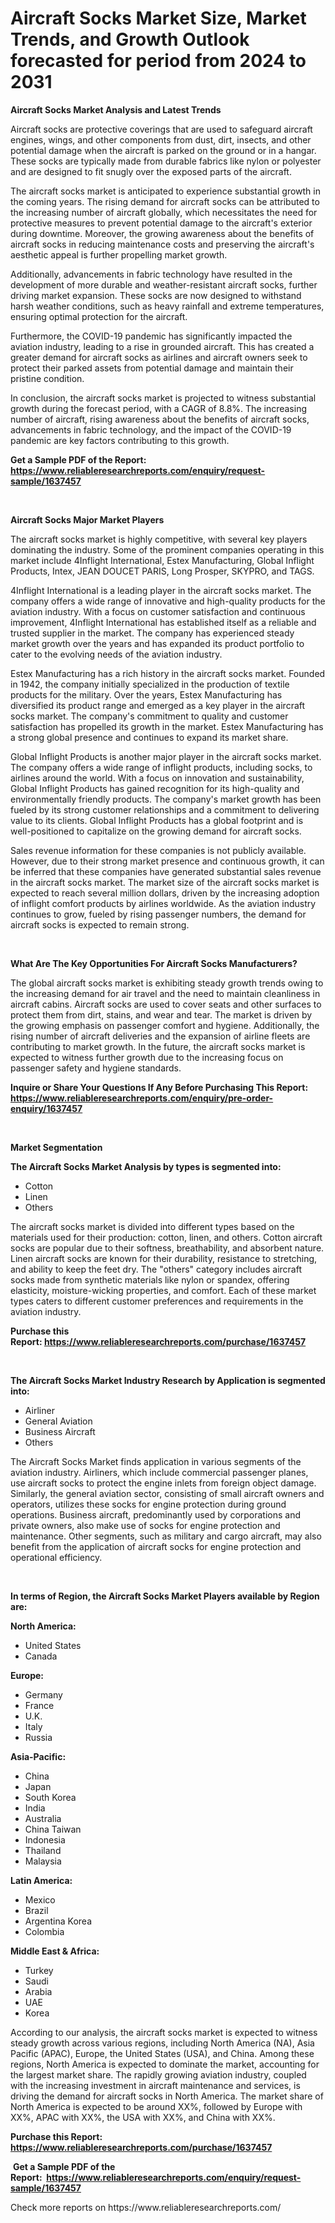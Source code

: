 <p><h1>Aircraft Socks Market Size, Market Trends, and Growth Outlook forecasted for period from 2024 to 2031</h1></p><p><strong>Aircraft Socks Market Analysis and Latest Trends</strong></p>
<p><p>Aircraft socks are protective coverings that are used to safeguard aircraft engines, wings, and other components from dust, dirt, insects, and other potential damage when the aircraft is parked on the ground or in a hangar. These socks are typically made from durable fabrics like nylon or polyester and are designed to fit snugly over the exposed parts of the aircraft.</p><p>The aircraft socks market is anticipated to experience substantial growth in the coming years. The rising demand for aircraft socks can be attributed to the increasing number of aircraft globally, which necessitates the need for protective measures to prevent potential damage to the aircraft's exterior during downtime. Moreover, the growing awareness about the benefits of aircraft socks in reducing maintenance costs and preserving the aircraft's aesthetic appeal is further propelling market growth.</p><p>Additionally, advancements in fabric technology have resulted in the development of more durable and weather-resistant aircraft socks, further driving market expansion. These socks are now designed to withstand harsh weather conditions, such as heavy rainfall and extreme temperatures, ensuring optimal protection for the aircraft.</p><p>Furthermore, the COVID-19 pandemic has significantly impacted the aviation industry, leading to a rise in grounded aircraft. This has created a greater demand for aircraft socks as airlines and aircraft owners seek to protect their parked assets from potential damage and maintain their pristine condition.</p><p>In conclusion, the aircraft socks market is projected to witness substantial growth during the forecast period, with a CAGR of 8.8%. The increasing number of aircraft, rising awareness about the benefits of aircraft socks, advancements in fabric technology, and the impact of the COVID-19 pandemic are key factors contributing to this growth.</p></p>
<p><strong>Get a Sample PDF of the Report:&nbsp; <a href="https://www.reliableresearchreports.com/enquiry/request-sample/1637457">https://www.reliableresearchreports.com/enquiry/request-sample/1637457</a></strong></p>
<p>&nbsp;</p>
<p><strong>Aircraft Socks Major Market Players</strong></p>
<p><p>The aircraft socks market is highly competitive, with several key players dominating the industry. Some of the prominent companies operating in this market include 4Inflight International, Estex Manufacturing, Global Inflight Products, Intex, JEAN DOUCET PARIS, Long Prosper, SKYPRO, and TAGS.</p><p>4Inflight International is a leading player in the aircraft socks market. The company offers a wide range of innovative and high-quality products for the aviation industry. With a focus on customer satisfaction and continuous improvement, 4Inflight International has established itself as a reliable and trusted supplier in the market. The company has experienced steady market growth over the years and has expanded its product portfolio to cater to the evolving needs of the aviation industry.</p><p>Estex Manufacturing has a rich history in the aircraft socks market. Founded in 1942, the company initially specialized in the production of textile products for the military. Over the years, Estex Manufacturing has diversified its product range and emerged as a key player in the aircraft socks market. The company's commitment to quality and customer satisfaction has propelled its growth in the market. Estex Manufacturing has a strong global presence and continues to expand its market share.</p><p>Global Inflight Products is another major player in the aircraft socks market. The company offers a wide range of inflight products, including socks, to airlines around the world. With a focus on innovation and sustainability, Global Inflight Products has gained recognition for its high-quality and environmentally friendly products. The company's market growth has been fueled by its strong customer relationships and a commitment to delivering value to its clients. Global Inflight Products has a global footprint and is well-positioned to capitalize on the growing demand for aircraft socks.</p><p>Sales revenue information for these companies is not publicly available. However, due to their strong market presence and continuous growth, it can be inferred that these companies have generated substantial sales revenue in the aircraft socks market. The market size of the aircraft socks market is expected to reach several million dollars, driven by the increasing adoption of inflight comfort products by airlines worldwide. As the aviation industry continues to grow, fueled by rising passenger numbers, the demand for aircraft socks is expected to remain strong.</p></p>
<p>&nbsp;</p>
<p><strong>What Are The Key Opportunities For Aircraft Socks Manufacturers?</strong></p>
<p><p>The global aircraft socks market is exhibiting steady growth trends owing to the increasing demand for air travel and the need to maintain cleanliness in aircraft cabins. Aircraft socks are used to cover seats and other surfaces to protect them from dirt, stains, and wear and tear. The market is driven by the growing emphasis on passenger comfort and hygiene. Additionally, the rising number of aircraft deliveries and the expansion of airline fleets are contributing to market growth. In the future, the aircraft socks market is expected to witness further growth due to the increasing focus on passenger safety and hygiene standards.</p></p>
<p><strong>Inquire or Share Your Questions If Any Before Purchasing This Report: <a href="https://www.reliableresearchreports.com/enquiry/pre-order-enquiry/1637457">https://www.reliableresearchreports.com/enquiry/pre-order-enquiry/1637457</a></strong></p>
<p>&nbsp;</p>
<p><strong>Market Segmentation</strong></p>
<p><strong>The Aircraft Socks Market Analysis by types is segmented into:</strong></p>
<p><ul><li>Cotton</li><li>Linen</li><li>Others</li></ul></p>
<p><p>The aircraft socks market is divided into different types based on the materials used for their production: cotton, linen, and others. Cotton aircraft socks are popular due to their softness, breathability, and absorbent nature. Linen aircraft socks are known for their durability, resistance to stretching, and ability to keep the feet dry. The "others" category includes aircraft socks made from synthetic materials like nylon or spandex, offering elasticity, moisture-wicking properties, and comfort. Each of these market types caters to different customer preferences and requirements in the aviation industry.</p></p>
<p><strong>Purchase this Report:&nbsp;<a href="https://www.reliableresearchreports.com/purchase/1637457">https://www.reliableresearchreports.com/purchase/1637457</a></strong></p>
<p>&nbsp;</p>
<p><strong>The Aircraft Socks Market Industry Research by Application is segmented into:</strong></p>
<p><ul><li>Airliner</li><li>General Aviation</li><li>Business Aircraft</li><li>Others</li></ul></p>
<p><p>The Aircraft Socks Market finds application in various segments of the aviation industry. Airliners, which include commercial passenger planes, use aircraft socks to protect the engine inlets from foreign object damage. Similarly, the general aviation sector, consisting of small aircraft owners and operators, utilizes these socks for engine protection during ground operations. Business aircraft, predominantly used by corporations and private owners, also make use of socks for engine protection and maintenance. Other segments, such as military and cargo aircraft, may also benefit from the application of aircraft socks for engine protection and operational efficiency.</p></p>
<p>&nbsp;</p>
<p><strong>In terms of Region, the Aircraft Socks Market Players available by Region are:</strong></p>
<p>
    <p> <strong> North America: </strong>
        <ul>
            <li>United States</li>
            <li>Canada</li>
        </ul>
        </p> 
    <p> <strong> Europe: </strong>
        <ul>
            <li>Germany</li>
            <li>France</li>
            <li>U.K.</li>
            <li>Italy</li>
            <li>Russia</li>
        </ul>
        </p> 
    <p> <strong> Asia-Pacific: </strong>
        <ul>
            <li>China</li>
            <li>Japan</li>
            <li>South Korea</li>
            <li>India</li>
            <li>Australia</li>
            <li>China Taiwan</li>
            <li>Indonesia</li>
            <li>Thailand</li>
            <li>Malaysia</li>
        </ul>
        </p> 
    <p> <strong> Latin America: </strong>
        <ul>
            <li>Mexico</li>
            <li>Brazil</li>
            <li>Argentina Korea</li>
            <li>Colombia</li>
        </ul>
        </p> 
    <p> <strong> Middle East & Africa: </strong>
        <ul>
            <li>Turkey</li>
            <li>Saudi</li>
            <li>Arabia</li>
            <li>UAE</li>
            <li>Korea</li>
        </ul>
    </p>
    </p>
<p><p>According to our analysis, the aircraft socks market is expected to witness steady growth across various regions, including North America (NA), Asia Pacific (APAC), Europe, the United States (USA), and China. Among these regions, North America is expected to dominate the market, accounting for the largest market share. The rapidly growing aviation industry, coupled with the increasing investment in aircraft maintenance and services, is driving the demand for aircraft socks in North America. The market share of North America is expected to be around XX%, followed by Europe with XX%, APAC with XX%, the USA with XX%, and China with XX%.</p></p>
<p><strong>Purchase this Report: <a href="https://www.reliableresearchreports.com/purchase/1637457">https://www.reliableresearchreports.com/purchase/1637457</a></strong></p>
<p>&nbsp;<strong>Get a Sample PDF of the Report:&nbsp;&nbsp;<a href="https://www.reliableresearchreports.com/enquiry/request-sample/1637457">https://www.reliableresearchreports.com/enquiry/request-sample/1637457</a></strong></p>
<p><strong></strong></p>
<p>Check more reports on https://www.reliableresearchreports.com/</p>